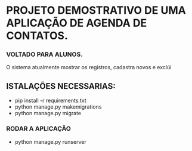 # PROJETO DEMOSTRATIVO DE UMA APLICAÇÃO DE AGENDA DE CONTATOS.
### VOLTADO PARA ALUNOS.

O sistema atualmente mostrar os registros, cadastra novos e exclúi

## ISTALAÇÕES NECESSARIAS:
- pip install -r requirements.txt
- python manage.py makemigrations
- python manage.py migrate

### RODAR A APLICAÇÃO
- python manage.py runserver